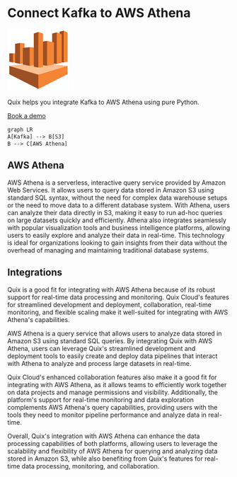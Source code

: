# Connect Kafka to AWS Athena

![](./images/logo_1.jpg)

Quix helps you integrate Kafka to AWS Athena using pure Python.

<div>
<a class="md-button md-button--primary" href="https://share.hsforms.com/1iW0TmZzKQMChk0lxd_tGiw4yjw2?__hstc=175542013.2303933fbd746c0ac86d9ccbe9bc9100.1728383268831.1729603416735.1729620918855.31&__hssc=175542013.1.1729620918855&__hsfp=2132701734" target="_blank" style="margin-right:.5rem;">Book a demo</a>
<br/>
</div>

```mermaid
graph LR
A[Kafka] --> B[S3]
B --> C[AWS Athena]
```

## AWS Athena

AWS Athena is a serverless, interactive query service provided by Amazon Web Services. It allows users to query data stored in Amazon S3 using standard SQL syntax, without the need for complex data warehouse setups or the need to move data to a different database system. With Athena, users can analyze their data directly in S3, making it easy to run ad-hoc queries on large datasets quickly and efficiently. Athena also integrates seamlessly with popular visualization tools and business intelligence platforms, allowing users to easily explore and analyze their data in real-time. This technology is ideal for organizations looking to gain insights from their data without the overhead of managing and maintaining traditional database systems.

## Integrations

Quix is a good fit for integrating with AWS Athena because of its robust support for real-time data processing and monitoring. Quix Cloud's features for streamlined development and deployment, collaboration, real-time monitoring, and flexible scaling make it well-suited for integrating with AWS Athena's capabilities.

AWS Athena is a query service that allows users to analyze data stored in Amazon S3 using standard SQL queries. By integrating Quix with AWS Athena, users can leverage Quix's streamlined development and deployment tools to easily create and deploy data pipelines that interact with Athena to analyze and process large datasets in real-time.

Quix Cloud's enhanced collaboration features also make it a good fit for integrating with AWS Athena, as it allows teams to efficiently work together on data projects and manage permissions and visibility. Additionally, the platform's support for real-time monitoring and data exploration complements AWS Athena's query capabilities, providing users with the tools they need to monitor pipeline performance and analyze data in real-time.

Overall, Quix's integration with AWS Athena can enhance the data processing capabilities of both platforms, allowing users to leverage the scalability and flexibility of AWS Athena for querying and analyzing data stored in Amazon S3, while also benefiting from Quix's features for real-time data processing, monitoring, and collaboration.

